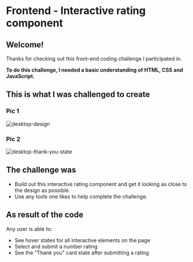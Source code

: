 # Frontend - Interactive rating component

## Welcome!
Thanks for checking out this front-end coding challenge I participated in.

**To do this challenge, I needed a basic understanding of HTML, CSS and JavaScript.**

## This is what I was challenged to create
### Pic 1
![desktop-design](https://user-images.githubusercontent.com/96741070/172421921-f58c1081-c755-4cf2-a7d9-cfca3d448577.jpg)
### Pic 2
![desktop-thank-you-state](https://user-images.githubusercontent.com/96741070/172421988-1c592a17-3e84-4225-a9d0-5b13fc20d7b6.jpg)


## The challenge was
- Build out this interactive rating component and get it looking as close to the design as possible.
- Use any tools one likes to help complete the challenge.

## As result of the code
Any user is able to:
- See hover states for all interactive elements on the page
- Select and submit a number rating
- See the "Thank you" card state after submitting a rating
